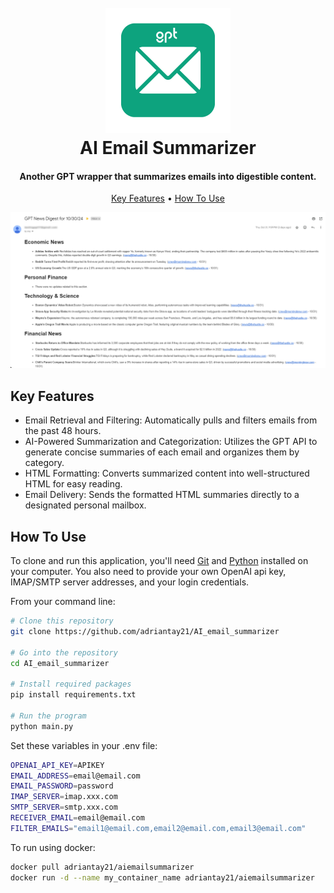 
<h1 align="center">
  <br>
  <a href="https://github.com/adriantay21/AI_email_summarizer/"><img src="gptmail.png" alt="Markdownify" width="200"></a>
  <br>
  AI Email Summarizer
  <br>
</h1>

<h4 align="center">Another GPT wrapper that summarizes emails into digestible content</a>.</h4>


<p align="center">
  <a href="#key-features">Key Features</a> •
  <a href="#how-to-use">How To Use</a>
</p>

![screenshot](Gptmail_screenshot.png)

## Key Features

* Email Retrieval and Filtering: Automatically pulls and filters emails from the past 48 hours.
* AI-Powered Summarization and Categorization: Utilizes the GPT API to generate concise summaries of each email and organizes them by category.
* HTML Formatting: Converts summarized content into well-structured HTML for easy reading.
* Email Delivery: Sends the formatted HTML summaries directly to a designated personal mailbox.

## How To Use

To clone and run this application, you'll need [Git](https://git-scm.com) and [Python](https://www.python.org/downloads/) installed on your computer. You also need to provide your own OpenAI api key, IMAP/SMTP server addresses, and your login credentials.

From your command line:
```sh
# Clone this repository
git clone https://github.com/adriantay21/AI_email_summarizer

# Go into the repository
cd AI_email_summarizer

# Install required packages
pip install requirements.txt

# Run the program
python main.py
```

Set these variables in your .env file:
```bash
OPENAI_API_KEY=APIKEY
EMAIL_ADDRESS=email@email.com
EMAIL_PASSWORD=password
IMAP_SERVER=imap.xxx.com
SMTP_SERVER=smtp.xxx.com
RECEIVER_EMAIL=email@email.com
FILTER_EMAILS="email1@email.com,email2@email.com,email3@email.com"
```

To run using docker:
```sh
docker pull adriantay21/aiemailsummarizer
docker run -d --name my_container_name adriantay21/aiemailsummarizer
```



